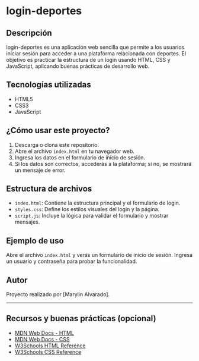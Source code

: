 # login-deportes

## Descripción
login-deportes es una aplicación web sencilla que permite a los usuarios iniciar sesión para acceder a una plataforma relacionada con deportes. El objetivo es practicar la estructura de un login usando HTML, CSS y JavaScript, aplicando buenas prácticas de desarrollo web.

## Tecnologías utilizadas
- HTML5
- CSS3
- JavaScript

## ¿Cómo usar este proyecto?
1. Descarga o clona este repositorio.
2. Abre el archivo `index.html` en tu navegador web.
3. Ingresa los datos en el formulario de inicio de sesión.
4. Si los datos son correctos, accederás a la plataforma; si no, se mostrará un mensaje de error.

## Estructura de archivos
- `index.html`: Contiene la estructura principal y el formulario de login.
- `styles.css`: Define los estilos visuales del login y la página.
- `script.js`: Incluye la lógica para validar el formulario y mostrar mensajes.

## Ejemplo de uso
Abre el archivo `index.html` y verás un formulario de inicio de sesión. Ingresa un usuario y contraseña para probar la funcionalidad.

## Autor
Proyecto realizado por [Marylin Alvarado].

---


## Recursos y buenas prácticas (opcional)
- [MDN Web Docs - HTML](https://developer.mozilla.org/es/docs/Web/HTML)
- [MDN Web Docs - CSS](https://developer.mozilla.org/es/docs/Web/CSS)
- [W3Schools HTML Reference](https://www.w3schools.com/tags/default.asp)
- [W3Schools CSS Reference](https://www.w3schools.com/cssref/)
